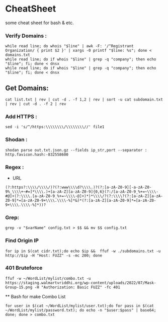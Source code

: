 # CheatSheet
some cheat sheet for bash &amp; etc.

### Verify Domains :
```
while read line; do whois "$line" | awk -F: '/^Registrant Organization/ { print $2 }' | xargs -0 printf "$line: %s"; done < domains.txt
while read line; do if whois "$line" | grep -q "company"; then echo "$line"; fi; done < dnsx
while read line; do if whois "$line" | grep -q "company"; then echo "$line"; fi; done < dnsx
```
## Get Domains:
```
cat list.txt | rev | cut -d . -f 1,2 | rev | sort -u cat subdomain.txt | rev | cut -d . -f 2 | rev
```
### Add HTTPS :
```
sed -i 's/^/https:\\\\\\\\/\\\\\\\\//' file1
```
### Shodan :
```
shodan parse out.txt.json.gz --fields ip_str,port --separator : http.favicon.hash:-832558600
```
### Regex :
- URL
```
(?:https?:\\\\/\\\\/)?(?:www\\\\d?\\\\.)?(?:[a-zA-Z0-9][-a-zA-Z0-9%_\\\\+~#=]*\\\\.)+[a-zA-Z][a-zA-Z0-9]{0,6}(?:/[a-zA-Z0-9_%+=~\\\\-#@]+(?:\\\\.[a-zA-Z0-9_%+=~\\\\-@]+)*)*\\\\/?(?:\\\\?(?:[a-zA-Z][a-zA-Z0-9]*=[a-zA-Z0-9+\\\\.\\\\-%]*&)*(?:[a-zA-Z][a-zA-Z0-9]*=[a-zA-Z0-9+\\\\.\\\\-%]*))?
```
### Grep:
```
grep -v "$varName" config.txt > $$ && mv $$ config.txt
```
### Find Origin IP
```
for ip in $(cat cidr.txt);do echo $ip &&  ffuf -w ./subdomains.txt -u http://$ip -H "Host: FUZZ" -s -mc 200; done
```
### 401 Bruteforce 
```
ffuf -w ~/WordList/mylist/combo.txt -u https://staging.walmartvriddhi.org/wp-content/uploads/2022/07/Mask-Group-15.png -H "Authorization: Basic FUZZ" -fc 401
```
** Bash for make Combo List
```
for user in $(cat ~/WordList/mylist/user.txt);do for pass in $(cat ~/WordList/mylist/password.txt); do echo -n "$user:$pass" | base64; done; done > combo.txt
```
